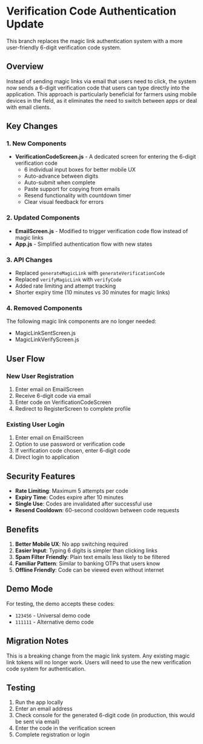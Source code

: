 # Verification Code Authentication Update

This branch replaces the magic link authentication system with a more user-friendly 6-digit verification code system.

## Overview

Instead of sending magic links via email that users need to click, the system now sends a 6-digit verification code that users can type directly into the application. This approach is particularly beneficial for farmers using mobile devices in the field, as it eliminates the need to switch between apps or deal with email clients.

## Key Changes

### 1. New Components
- **VerificationCodeScreen.js** - A dedicated screen for entering the 6-digit verification code
  - 6 individual input boxes for better mobile UX
  - Auto-advance between digits
  - Auto-submit when complete
  - Paste support for copying from emails
  - Resend functionality with countdown timer
  - Clear visual feedback for errors

### 2. Updated Components
- **EmailScreen.js** - Modified to trigger verification code flow instead of magic links
- **App.js** - Simplified authentication flow with new states

### 3. API Changes
- Replaced `generateMagicLink` with `generateVerificationCode`
- Replaced `verifyMagicLink` with `verifyCode`
- Added rate limiting and attempt tracking
- Shorter expiry time (10 minutes vs 30 minutes for magic links)

### 4. Removed Components
The following magic link components are no longer needed:
- MagicLinkSentScreen.js
- MagicLinkVerifyScreen.js

## User Flow

### New User Registration
1. Enter email on EmailScreen
2. Receive 6-digit code via email
3. Enter code on VerificationCodeScreen
4. Redirect to RegisterScreen to complete profile

### Existing User Login
1. Enter email on EmailScreen
2. Option to use password or verification code
3. If verification code chosen, enter 6-digit code
4. Direct login to application

## Security Features

- **Rate Limiting**: Maximum 5 attempts per code
- **Expiry Time**: Codes expire after 10 minutes
- **Single Use**: Codes are invalidated after successful use
- **Resend Cooldown**: 60-second cooldown between code requests

## Benefits

1. **Better Mobile UX**: No app switching required
2. **Easier Input**: Typing 6 digits is simpler than clicking links
3. **Spam Filter Friendly**: Plain text emails less likely to be filtered
4. **Familiar Pattern**: Similar to banking OTPs that users know
5. **Offline Friendly**: Code can be viewed even without internet

## Demo Mode

For testing, the demo accepts these codes:
- `123456` - Universal demo code
- `111111` - Alternative demo code

## Migration Notes

This is a breaking change from the magic link system. Any existing magic link tokens will no longer work. Users will need to use the new verification code system for authentication.

## Testing

1. Run the app locally
2. Enter an email address
3. Check console for the generated 6-digit code (in production, this would be sent via email)
4. Enter the code in the verification screen
5. Complete registration or login